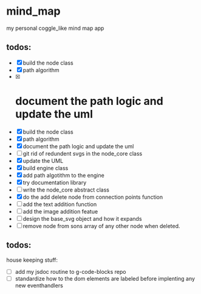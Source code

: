 # mind_map

my personal coggle_like mind map app

## todos:

- [x] build the node class
- [x] path algorithm
- [x] # document the path logic and update the uml
- [x] build the node class
- [x] path algorithm
- [x] document the path logic and update the uml
- [ ] git rid of redundent svgs in the node_core class
- [x] update the UML
- [x] build engine class
- [x] add path algotithm to the engine
- [x] try documentation library
- [ ] write the node_core abstract class
- [x] do the add delete node from connection points function
- [ ] add the text addition function
- [ ] add the image addition featue
- [ ] design the base_svg object and how it expands
- [ ] remove node from sons array of any other node when deleted.

## todos:

house keeping stuff:

- [ ] add my jsdoc routine to g-code-blocks repo
- [ ] standardize how to the dom elements are labeled before implenting any new eventhandlers

